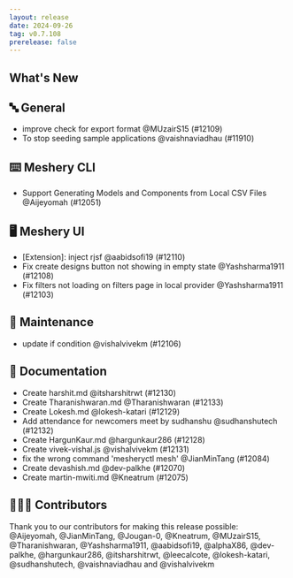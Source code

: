```yaml
---
layout: release
date: 2024-09-26
tag: v0.7.108
prerelease: false
---
```


## What's New
## 🔤 General
- improve check for export format @MUzairS15 (#12109)
- To stop seeding sample applications @vaishnaviadhau (#11910)

## ⌨️ Meshery CLI

- Support Generating Models and Components from Local CSV Files @Aijeyomah (#12051)

## 🖥 Meshery UI

- [Extension]: inject rjsf @aabidsofi19 (#12110)
- Fix create designs button not showing in empty state @Yashsharma1911 (#12108)
- Fix filters not loading on filters page in local provider @Yashsharma1911 (#12103)

## 🧰 Maintenance

- update if condition @vishalvivekm (#12106)

## 📖 Documentation

- Create harshit.md @itsharshitrwt (#12130)
- Create Tharanishwaran.md @Tharanishwaran (#12133)
- Create Lokesh.md @lokesh-katari (#12129)
- Add attendance for newcomers meet by sudhanshu @sudhanshutech (#12132)
- Create HargunKaur.md @hargunkaur286 (#12128)
- Create vivek-vishal.js @vishalvivekm (#12131)
- fix the wrong command 'mesheryctl mesh' @JianMinTang (#12084)
- Create devashish.md @dev-palkhe (#12070)
- Create martin-mwiti.md @Kneatrum (#12075)

## 👨🏽‍💻 Contributors

Thank you to our contributors for making this release possible:
@Aijeyomah, @JianMinTang, @Jougan-0, @Kneatrum, @MUzairS15, @Tharanishwaran, @Yashsharma1911, @aabidsofi19, @alphaX86, @dev-palkhe, @hargunkaur286, @itsharshitrwt, @leecalcote, @lokesh-katari, @sudhanshutech, @vaishnaviadhau and @vishalvivekm


